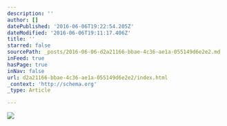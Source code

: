 ```yaml
---
description: ''
author: []
datePublished: '2016-06-06T19:22:54.205Z'
dateModified: '2016-06-06T19:11:17.406Z'
title: ''
starred: false
sourcePath: _posts/2016-06-06-d2a21166-bbae-4c36-ae1a-055149d6e2e2.md
inFeed: true
hasPage: true
inNav: false
url: d2a21166-bbae-4c36-ae1a-055149d6e2e2/index.html
_context: 'http://schema.org'
_type: Article

---
```

![](https://the-grid-user-content.s3-us-west-2.amazonaws.com/116d9571-6502-4363-90e0-0aa1ff39d33c.jpg)